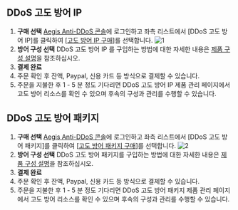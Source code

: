 ## DDoS 고도 방어 IP
1. **구매 선택**
[Aegis Anti-DDoS 콘솔](https://console.cloud.tencent.com/gamesec)에 로그인하고 좌측 리스트에서 [DDoS 고도 방어 IP]를 클릭하여 [[고도 방어 IP 구매](https://cloud.tencent.com/login?s_url=https%3A%2F%2Fbuy.cloud.tencent.com%2Fgamesec)]를 선택합니다.
![1](https://main.qcloudimg.com/raw/3bd57f6d8e48eda424923ac314341c69.png)
2. **방어 구성 선택**
DDoS 고도 방어 IP 를 구입하는 방법에 대한 자세한 내용은 [제품 구성 설명](https://cloud.tencent.com/document/product/685/18798)을 참조하십시오.
3. **결제 완료**
 1. 주문 확인 후 잔액, Paypal, 신용 카드 등 방식으로 결제할 수 있습니다.
 2. 주문을 지불한 후 1 - 5 분 정도 기다리면 DDoS 고도 방어 IP 제품 관리 페이지에서 고도 방어 리소스를 확인 수 있으며 후속의 구성과 관리를 수행할 수 있습니다.

## DDoS 고도 방어 패키지
1. **구매 선택**
[Aegis Anti-DDoS 콘솔](https://console.cloud.tencent.com/gamesec)에 로그인하고 좌측 리스트에서 [DDoS 고도 방어 패키지]를 클릭하여 [[고도 방어 패키지 구매](https://buy.cloud.tencent.com/gamesec?pkg)]를 선택합니다.
![2](https://main.qcloudimg.com/raw/a58d205e8628d682324020d7ffd10913.png)
2. **방어 구성 선택**
DDoS 고도 방어 패키지를 구입하는 방법에 대한 자세한 내용은 [제품 구성 설명](https://cloud.tencent.com/document/product/685/18798)을 참조하십시오.
3. **결제 완료**
 1. 주문 확인 후 잔액, Paypal, 신용 카드 등 방식으로 결제할 수 있습니다.
 2. 주문을 지불한 후 1 - 5 분 정도 기다리면 DDoS 고도 방어 패키지 제품 관리 페이지에서 고도 방어 리소스를 확인 수 있으며 후속의 구성과 관리를 수행할 수 있습니다.

